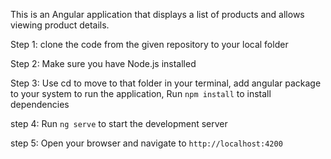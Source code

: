 This is an Angular application that displays a list of products and allows viewing product details.

Step 1: clone the code from the given repository to your local folder

Step 2: Make sure you have Node.js installed

Step 3: Use cd to move to that folder in your terminal,
add angular package to your system to run the application,
Run `npm install` to install dependencies

step 4: Run `ng serve` to start the development server

step 5: Open your browser and navigate to `http://localhost:4200`

